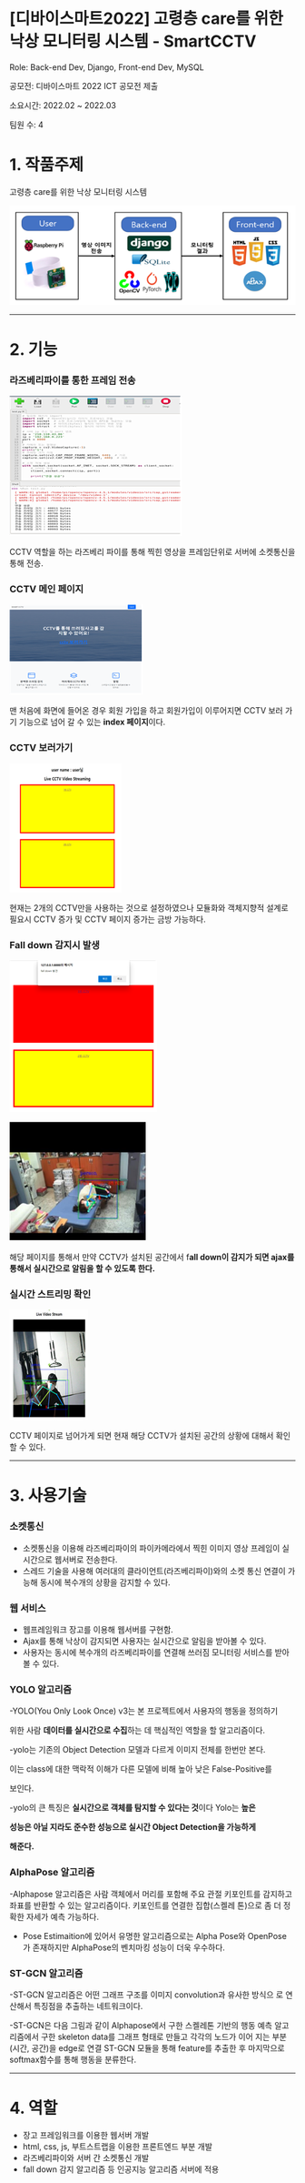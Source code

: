 # [디바이스마트2022] 고령층 care를 위한 낙상 모니터링 시스템 - SmartCCTV

Role: Back-end Dev, Django, Front-end Dev, MySQL

공모전: 디바이스마트 2022 ICT 공모전 제출

소요시간: 2022.02 ~ 2022.03

팀원 수: 4


# 1. 작품주제

고령층 care를 위한 낙상 모니터링 시스템

![2222.bmp](image/2222.bmp)

---

# 2. 기능

### 라즈베리파이를 통한 프레임 전송

![33.bmp](image/33.bmp)

CCTV 역할을 하는 라즈베리 파이를 통해 찍힌 영상을 프레임단위로 서버에 소켓통신을 통해 전송.

### CCTV 메인 페이지

![3.bmp](image/3.bmp)

맨 처음에 화면에 들어온 경우 회원 가입을 하고 회원가입이 이루어지면 CCTV 보러 가기 기능으로 넘어 갈 수 있는 **index 페이지**이다.

### CCTV 보러가기

![noname012.bmp](image/noname012.bmp)

현재는 2개의 CCTV만을 사용하는 것으로 설정하였으나 모듈화와 객체지향적 설계로 필요시 CCTV 증가 및 CCTV 페이지 증가는 금방 가능하다.

### Fall down 감지시 발생

![noname0111.bmp](image/noname0111.bmp)

![noname011.bmp](image/noname011.bmp)

해당 페이지를 통해서 만약 CCTV가 설치된 공간에서 f**all down이 감지가 되면 ajax를 통해서 실시간으로 알림을 할 수 있도록 한다.**

### 실시간 스트리밍 확인

![noname01.bmp](image/noname01.bmp)

CCTV 페이지로 넘어가게 되면 현재 해당 CCTV가 설치된 공간의 상황에 대해서 확인할 수 있다.

---

# 3. 사용기술

### 소켓통신

- 소켓통신을 이용해 라즈베리파이의 파이카메라에서 찍힌 이미지 영상 프레임이 실시간으로 웹서버로 전송한다.
- 스레드 기술을 사용해 여러대의 클라이언트(라즈베리파이)와의 소켓 통신 연결이 가능해 동시에 복수개의 상황을 감지할 수 있다.

### 웹 서비스

-  웹프레임워크 장고를 이용해 웹서버를 구현함.
-  Ajax를 통해 낙상이 감지되면 사용자는 실시간으로 알림을 받아볼 수 있다.
-  사용자는 동시에 복수개의 라즈베리파이를 연결해 쓰러짐 모니터링 서비스를 받아볼 수 있다.

### YOLO 알고리즘

-YOLO(You Only Look Once) v3는 본 프로젝트에서 사용자의 행동을 정의하기

위한 사람 **데이터를 실시간으로 수집**하는 데 핵심적인 역할을 할 알고리즘이다.

-yolo는 기존의 Object Detection 모델과 다르게 이미지 전체를 한번만 본다.

이는 class에 대한 맥락적 이해가 다른 모델에 비해 높아 낮은 False-Positive를

보인다.

-yolo의 큰 특징은 **실시간으로 객체를 탐지할 수 있다는 것**이다 Yolo는 **높은**

**성능은 아닐 지라도 준수한 성능으로 실시간 Object Detection을 가능하게**

**해준다.**

### AlphaPose 알고리즘

-Alphapose 알고리즘은 사람 객체에서 머리를 포함해 주요 관절 키포인트를
감지하고 좌표를 반환할 수 있는 알고리즘이다. 키포인트를 연결한 집합(스켈레
톤)으로 좀 더 정확한 자세가 예측 가능하다.
- Pose Estimaition에 있어서 유명한 알고리즘으로는 Alpha Pose와 OpenPose
가 존재하지만 AlphaPose의 벤치마킹 성능이 더욱 우수하다.

### ST-GCN 알고리즘

-ST-GCN 알고리즘은 어떤 그래프 구조를 이미지 convolution과 유사한 방식으
로 연산해서 특징점을 추출하는 네트워크이다.

-ST-GCN은 다음 그림과 같이 Alphapose에서 구한 스켈레톤 기반의 행동 예측
알고리즘에서 구한 skeleton data를 그래프 형태로 만들고 각각의 노드가 이어
지는 부분(시간, 공간)을 edge로 연결 ST-GCN 모듈을 통해 feature를 추출한
후 마지막으로 softmax함수를 통해 행동을 분류한다.

---

# 4. 역할

- 장고 프레임워크를 이용한 웹서버 개발
- html, css, js, 부트스트랩을 이용한 프론트엔드 부분 개발
- 라즈베리파이와 서버 간 소켓통신 개발
- fall down 감지 알고리즘 등 인공지능 알고리즘 서버에 적용
